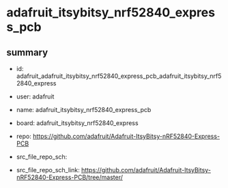# adafruit_itsybitsy_nrf52840_express_pcb
 
## summary 
* id: adafruit_adafruit_itsybitsy_nrf52840_express_pcb_adafruit_itsybitsy_nrf52840_express
* user: adafruit
* name: adafruit_itsybitsy_nrf52840_express_pcb
* board: adafruit_itsybitsy_nrf52840_express
* repo: https://github.com/adafruit/Adafruit-ItsyBitsy-nRF52840-Express-PCB



* src_file_repo_sch: 
* src_file_repo_sch_link: https://github.com/adafruit/Adafruit-ItsyBitsy-nRF52840-Express-PCB/tree/master/






